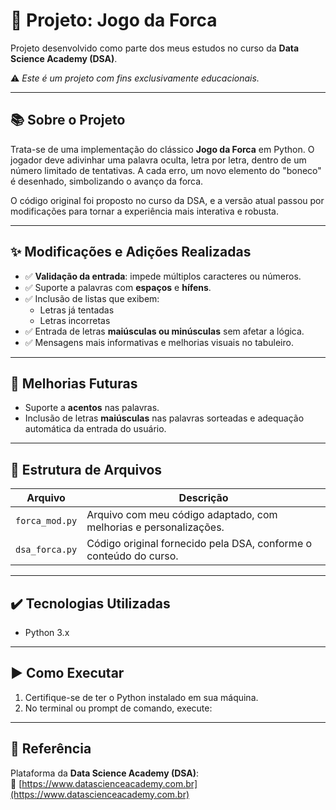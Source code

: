 # 🎯 Projeto: Jogo da Forca

Projeto desenvolvido como parte dos meus estudos no curso da **Data Science Academy (DSA)**.

⚠️ *Este é um projeto com fins exclusivamente educacionais.*

---

## 📚 Sobre o Projeto

Trata-se de uma implementação do clássico **Jogo da Forca** em Python. O jogador deve adivinhar uma palavra oculta, letra por letra, dentro de um número limitado de tentativas. A cada erro, um novo elemento do "boneco" é desenhado, simbolizando o avanço da forca.

O código original foi proposto no curso da DSA, e a versão atual passou por modificações para tornar a experiência mais interativa e robusta.

---

## ✨ Modificações e Adições Realizadas

- ✅ **Validação da entrada**: impede múltiplos caracteres ou números.
- ✅ Suporte a palavras com **espaços** e **hífens**.
- ✅ Inclusão de listas que exibem:
  - Letras já tentadas
  - Letras incorretas
- ✅ Entrada de letras **maiúsculas ou minúsculas** sem afetar a lógica.
- ✅ Mensagens mais informativas e melhorias visuais no tabuleiro.

---

## 🚀 Melhorias Futuras

- Suporte a **acentos** nas palavras.
- Inclusão de letras **maiúsculas** nas palavras sorteadas e adequação automática da entrada do usuário.

---

## 📁 Estrutura de Arquivos

| Arquivo         | Descrição                                                             |
|-----------------|------------------------------------------------------------------------|
| `forca_mod.py`  | Arquivo com meu código adaptado, com melhorias e personalizações.     |
| `dsa_forca.py`  | Código original fornecido pela DSA, conforme o conteúdo do curso.      |

---

## ✔️ Tecnologias Utilizadas

- Python 3.x

---

## ▶️ Como Executar

1. Certifique-se de ter o Python instalado em sua máquina.
2. No terminal ou prompt de comando, execute:

---

## 📎 Referência

Plataforma da **Data Science Academy (DSA)**:  
🔗 [https://www.datascienceacademy.com.br](https://www.datascienceacademy.com.br)

